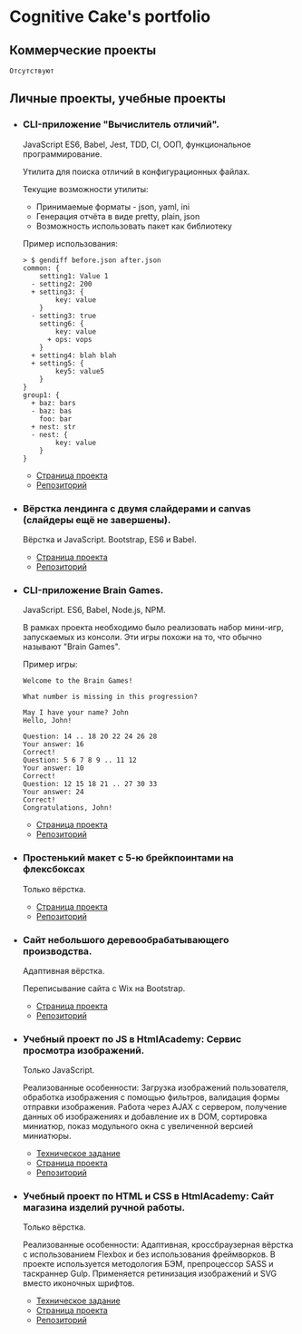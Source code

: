 # Cognitive Cake's portfolio

## Коммерческие проекты
    Отсутствуют

## Личные проекты, учебные проекты

* ### CLI-приложение "Вычислитель отличий".

    JavaScript ES6, Babel, Jest, TDD, CI, ООП, функциональное программирование.
    
    Утилита для поиска отличий в конфигурационных файлах.

    Текущие возможности утилиты:

    * Принимаемые форматы - json, yaml, ini
    * Генерация отчёта в виде pretty, plain, json
    * Возможность использовать пакет как библиотеку

    Пример использования:

    ```
    > $ gendiff before.json after.json                            
    common: {
        setting1: Value 1
      - setting2: 200
      + setting3: {
            key: value
        }
      - setting3: true
        setting6: {
            key: value
          + ops: vops
        }
      + setting4: blah blah
      + setting5: {
            key5: value5
        }
    }
    group1: {
      + baz: bars
      - baz: bas
        foo: bar
      + nest: str
      - nest: {
            key: value
        }
    }
    ```

    * [Страница проекта](https://www.npmjs.com/package/gendiff-cake)
    * [Репозиторий](https://github.com/cognitive-cake/project-lvl2-s269)    

* ### Вёрстка лендинга с двумя слайдерами и canvas (слайдеры ещё не завершены).

    Вёрстка и JavaScript. Bootstrap, ES6 и Babel.

    * [Страница проекта](https://cognitive-cake.github.io/landing-giant-app/)   
    * [Репозиторий](https://github.com/cognitive-cake/landing-giant-app)

* ### CLI-приложение Brain Games.

    JavaScript. ES6, Babel, Node.js, NPM.

    В рамках проекта необходимо было реализовать набор мини-игр, запускаемых из консоли. Эти игры похожи на то, что обычно называют "Brain Games".  

    Пример игры:

    ```
    Welcome to the Brain Games!

    What number is missing in this progression?

    May I have your name? John
    Hello, John!

    Question: 14 .. 18 20 22 24 26 28
    Your answer: 16
    Correct!
    Question: 5 6 7 8 9 .. 11 12
    Your answer: 10
    Correct!
    Question: 12 15 18 21 .. 27 30 33
    Your answer: 24
    Correct!
    Congratulations, John!
    ```

    * [Страница проекта](https://www.npmjs.com/package/braingames-cake) 
    * [Репозиторий](https://github.com/cognitive-cake/project-lvl1-s220)

* ### Простенький макет с 5-ю брейкпоинтами на флексбоксах

    Только вёрстка.

    * [Страница проекта](https://cognitive-cake.github.io/simple-adaptive-site/)  
    * [Репозиторий](https://github.com/cognitive-cake/simple-adaptive-site)

* ### Cайт небольшого деревообрабатывающего производства.

    Адаптивная вёрстка.

    Переписывание сайта с Wix на Bootstrap.

    * [Страница проекта](https://cognitive-cake.github.io/pictor/)  
    * [Репозиторий](https://github.com/cognitive-cake/pictor)

* ### Учебный проект по JS в HtmlAcademy: Сервис просмотра изображений.

    Только JavaScript.

    Реализованные особенности: Загрузка изображений пользователя, обработка изображения с помощью фильтров, валидация формы отправки изображения. Работа через AJAX с сервером, получение данных об изображениях и добавление их в DOM, сортировка миниатюр, показ модульного окна с увеличенной версией миниатюры.

    * [Техническое задание](https://github.com/cognitive-cake/kekstagram/blob/master/Specification.md)  
    * [Страница проекта](https://cognitive-cake.github.io/kekstagram/)
    * [Репозиторий](https://github.com/cognitive-cake/kekstagram)


* ### Учебный проект по HTML и CSS в HtmlAcademy: Сайт магазина изделий ручной работы.

    Только вёрстка.

    Реализованные особенности: Адаптивная, кроссбраузерная вёрстка c использованием Flexbox и без использования фреймворков. В проекте используется методология БЭМ, препроцессор SASS и таскраннер Gulp. Применяется ретинизация изображений и SVG вместо иконочных шрифтов.

    * [Техническое задание](https://github.com/cognitive-cake/mimimishka/blob/master/Specification.md)
    * [Страница проекта](https://cognitive-cake.github.io/mimimishka/)
    * [Репозиторий](https://github.com/cognitive-cake/mimimishka)
